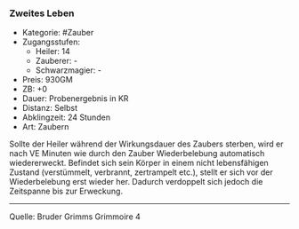 ### Zweites Leben

- Kategorie: #Zauber
- Zugangsstufen:
  - Heiler: 14
  - Zauberer: -
  - Schwarzmagier: -
- Preis: 930GM
- ZB: +0
- Dauer: Probenergebnis in KR
- Distanz: Selbst
- Abklingzeit: 24 Stunden
- Art: Zaubern

Sollte der Heiler während der Wirkungsdauer des Zaubers sterben, wird er nach VE Minuten wie durch den Zauber Wiederbelebung automatisch wiedererweckt. Befindet sich sein Körper in einem nicht lebensfähigen Zustand (verstümmelt, verbrannt, zertrampelt etc.), stellt er sich vor der Wiederbelebung erst wieder her. Dadurch verdoppelt sich jedoch die Zeitspanne bis zur Erweckung.

---

Quelle: Bruder Grimms Grimmoire 4
